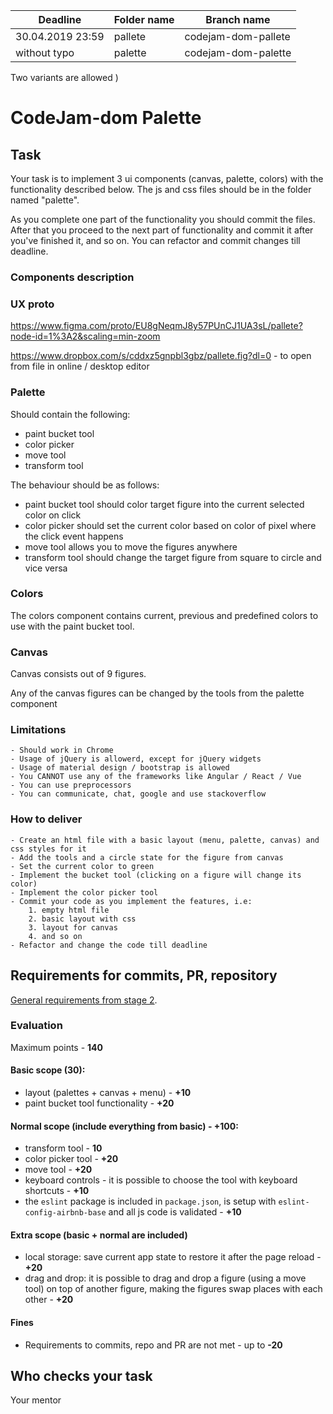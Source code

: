
| Deadline  | Folder name | Branch name |
|-----------|-------------|-------------|
| 30.04.2019 23:59 | pallete | codejam-dom-pallete |
| without typo | palette | codejam-dom-palette |

Two variants are allowed )


# CodeJam-dom Palette

## Task

Your task is to implement 3 ui components (canvas, palette, colors) with the functionality described below. The js and css files should be in the folder named "palette".

As you complete one part of the functionality you should commit the files. After that you proceed to the next part of functionality and commit it after you've finished it, and so on. You can refactor and commit changes till deadline.

### Components description

### UX proto

https://www.figma.com/proto/EU8gNeqmJ8y57PUnCJ1UA3sL/pallete?node-id=1%3A2&scaling=min-zoom

https://www.dropbox.com/s/cddxz5gnpbl3gbz/pallete.fig?dl=0 - to open from file in online / desktop editor

### Palette

Should contain the following:
- paint bucket tool
- color picker
- move tool
- transform tool


The behaviour should be as follows:
- paint bucket tool should color target figure into the current selected color on click
- color picker should set the current color based on color of pixel where the click event happens
- move tool allows you to move the figures anywhere
- transform tool should change the target figure from square to circle and vice versa


### Colors

The colors component contains current, previous and predefined colors to use with the paint bucket tool.
 

### Canvas

Canvas consists out of 9 figures.

Any of the canvas figures can be changed by the tools from the palette component

### Limitations
    - Should work in Chrome
    - Usage of jQuery is allowerd, except for jQuery widgets
    - Usage of material design / bootstrap is allowed
    - You CANNOT use any of the frameworks like Angular / React / Vue
    - You can use preprocessors 
    - You can communicate, chat, google and use stackoverflow
    
### How to deliver
    - Create an html file with a basic layout (menu, palette, canvas) and css styles for it
    - Add the tools and a circle state for the figure from canvas 
    - Set the current color to green 
    - Implement the bucket tool (clicking on a figure will change its color) 
    - Implement the color picker tool 
    - Commit your code as you implement the features, i.e: 
        1. empty html file
        2. basic layout with css 
        3. layout for canvas 
        4. and so on
    - Refactor and change the code till deadline
    
    
## Requirements for commits, PR, repository

[General requirements from stage 2](https://github.com/rolling-scopes-school/docs/blob/master/ru/stage2-tasks-requirements.md).


### Evaluation

Maximum points - **140**

#### Basic scope (**30**):
- layout (palettes + canvas + menu) - **+10**
- paint bucket tool functionality - **+20**

#### Normal scope (include everything from basic) - **+100**:
- transform tool - **10**
- color picker tool - **+20**
- move tool - **+20**
- keyboard controls - it is possible to choose the tool with keyboard shortcuts - **+10**
- the `eslint` package is included in `package.json`, is setup with `eslint-config-airbnb-base` and all js code is validated - **+10** 

#### Extra scope (basic + normal are included)
- local storage: save current app state to restore it after the page reload - **+20**
- drag and drop: it is possible to drag and drop a figure (using a move tool) on top of another figure, making the figures swap places with each other - **+20**


#### Fines
- Requirements to commits, repo and PR are not met - up to **-20**


## Who checks your task
Your mentor
